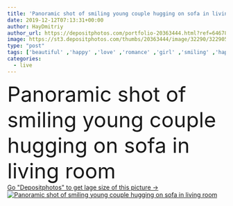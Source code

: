 ```yaml
---
title: 'Panoramic shot of smiling young couple hugging on sofa in living room'
date: 2019-12-12T07:13:31+00:00
author: HayDmitriy
author_url: https://depositphotos.com/portfolio-20363444.html?ref=64678756
image: https://st3.depositphotos.com/thumbs/20363444/image/32290/322905374/api_thumb_450.jpg?forcejpeg=true
type: "post"
tags: ['beautiful' ,'happy' ,'love' ,'romance' ,'girl' ,'smiling' ,'happiness' ,'cheerful' ,'caucasian' ,'smile' ,'man' ,'european' ,'emotion' ,'home' ,'couple' ,'tender' ,'romantic' ,'woman' ,'emotional' ,'together' ,'togetherness' ,'indoors' ,'inside' ,'panorama' ,'panoramic' ,'blonde' ,'attractive' ,'handsome' ,'positive' ,'embrace' ,'closeness' ,'hugging' ,'sofa' ,'hug' ,'tenderness' ,'relationship' ,'boyfriend' ,'girlfriend' ,'Two People' ,'copy space' ,'young adult' ,'Living Room' ]
categories: 
  - live
---
```

<div aling="center">
            <font size="60"> Panoramic shot of smiling young couple hugging on sofa in living room</font>   
</div>
<div>
    <a href='https://depositphotos.com/322905374/stock-photo-panoramic-shot-smiling-young-couple.html?ref=64678756' target=_blank > Go "Depositphotos" to get lage size of this picture ->
        <img href='https://depositphotos.com/322905374/stock-photo-panoramic-shot-smiling-young-couple.html?ref=64678756' src='https://st3.depositphotos.com/20363444/32290/i/950/depositphotos_322905374-stock-photo-panoramic-shot-smiling-young-couple.jpg?forcejpeg=true' alt='Panoramic shot of smiling young couple hugging on sofa in living room' >
    </a>
</div>
